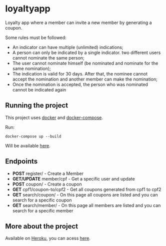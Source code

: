 # loyaltyapp

Loyalty app where a member can invite a new member by generating a coupon.

Some rules must be followed:
- An indicator can have multiple (unlimited) indications;
- A person can only be indicated by a single indicator. two different users cannot nominate the same person;
- The user cannot nominate himself (be nominated and nominate for the same nomination);
- The indication is valid for 30 days. After that, the nominee cannot accept the nomination and another member can make the nomination;
- Once the nomination is accepted, the person who was nominated cannot be indicated again

## Running the project

This project uses [docker](https://www.docker.com/) and [docker-compose](https://docs.docker.com/compose/).

Run:
``` 
docker-compose up --build 
``` 

Will be available [here](http://localhost:8000).

## Endpoints

   - **POST** register/ - Create a Member
   - **GET/UPDATE**  member/cpf - Get a specific user and update
   - **POST** coupon/ - Create a coupon
   - **GET** cpf1/coupon-to/cpf2 - Get all coupons generated from cpf1 to cpf2
   - **GET** search/coupon/ - On this page all coupons are listed and you can search for a specific coupon
   - **GET** search/member/ - On this page all members are listed and you can search for a specific member

## More about the project

Available on [Heroku](https://www.heroku.com/home), you can acess [here](https://thaisbighetti-loyaltyapp.herokuapp.com).